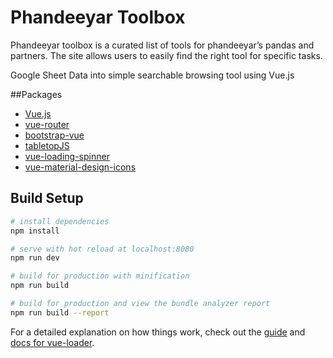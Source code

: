 # Phandeeyar Toolbox

Phandeeyar toolbox is a curated list of tools for phandeeyar’s pandas and partners. The site allows users to easily find the right tool for specific tasks.

Google Sheet Data into simple searchable browsing tool using Vue.js

##Packages

- [Vue.js](https://vuejs.org/)
- [vue-router](https://router.vuejs.org/en/)
- [bootstrap-vue](https://bootstrap-vue.js.org)
- [tabletopJS](https://github.com/jsoma/tabletop)
- [vue-loading-spinner](https://github.com/nguyenvanduocit/vue-loading-spinner)
- [vue-material-design-icons](https://gitlab.com/robcresswell/vue-material-design-icons)

## Build Setup

``` bash
# install dependencies
npm install

# serve with hot reload at localhost:8080
npm run dev

# build for production with minification
npm run build

# build for production and view the bundle analyzer report
npm run build --report
```

For a detailed explanation on how things work, check out the [guide](http://vuejs-templates.github.io/webpack/) and [docs for vue-loader](http://vuejs.github.io/vue-loader).
